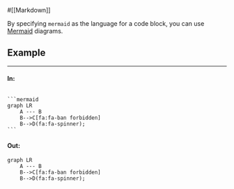 #[[Markdown]]

By specifying `mermaid` as the language for a code block, you can use [Mermaid](https://mermaid.js.org/intro/) diagrams.

## Example

---

#### In:
<pre><code>
```mermaid
graph LR
    A --- B
    B-->C[fa:fa-ban forbidden]
    B-->D(fa:fa-spinner);
```
</code></pre>

#### Out:
```mermaid
graph LR
    A --- B
    B-->C[fa:fa-ban forbidden]
    B-->D(fa:fa-spinner);
```